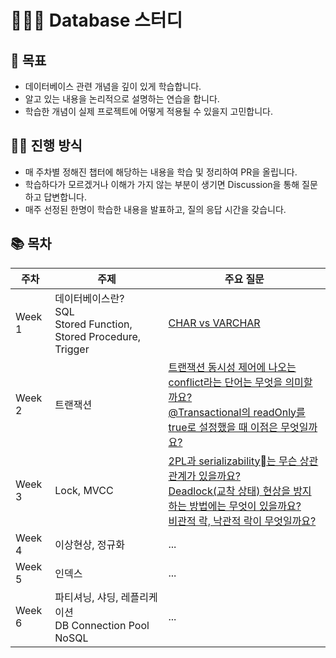 # 🧑🏻‍💻 Database 스터디

## 🎯 목표
- 데이터베이스 관련 개념을 깊이 있게 학습합니다.
- 알고 있는 내용을 논리적으로 설명하는 연습을 합니다.
- 학습한 개념이 실제 프로젝트에 어떻게 적용될 수 있을지 고민합니다.

## 🏄🏻 진행 방식
- 매 주차별 정해진 챕터에 해당하는 내용을 학습 및 정리하여 PR을 올립니다.
- 학습하다가 모르겠거나 이해가 가지 않는 부분이 생기면 Discussion을 통해 질문하고 답변합니다.
- 매주 선정된 한명이 학습한 내용을 발표하고, 질의 응답 시간을 갖습니다.

## 📚 목차
|주차|주제|주요 질문|
|---|---|---|
|Week 1|데이터베이스란?<br>SQL<br>Stored Function, Stored Procedure, Trigger|[CHAR vs VARCHAR](https://github.com/Hanjaemo/DB-Study/discussions/8)|
|Week 2|트랜잭션|[트랜잭션 동시성 제어에 나오는 conflict라는 단어는 무엇을 의미할까요?](https://github.com/Hanjaemo/DB-Study/discussions/14)<br>[@Transactional의 readOnly를 true로 설정했을 때 이점은 무엇일까요?](https://github.com/Hanjaemo/DB-Study/discussions/15)|
|Week 3|Lock, MVCC|[2PL과 serializability는 무슨 상관 관계가 있을까요?](https://github.com/Hanjaemo/DB-Study/discussions/19)<br>[Deadlock(교착 상태) 현상을 방지하는 방법에는 무엇이 있을까요?](https://github.com/Hanjaemo/DB-Study/discussions/20)<br>[비관적 락, 낙관적 락이 무엇일까요?](https://github.com/Hanjaemo/DB-Study/discussions/21)|
|Week 4|이상현상, 정규화|...|
|Week 5|인덱스|...|
|Week 6|파티셔닝, 샤딩, 레플리케이션<br>DB Connection Pool<br>NoSQL|...|
